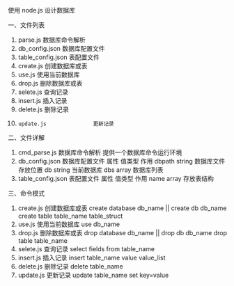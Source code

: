 使用 node.js 设计数据库

一、文件列表
1. 	parse.js 				数据库命令解析
2. 	db_config.json				数据库配置文件
3. 	table_config.json			表配置文件
4. 	create.js				创建数据库或表
5. 	use.js					使用当前数据库
6. 	drop.js					删除数据库或表
7. 	selete.js				查询记录
8. 	insert.js				插入记录
9. 	delete.js				删除记录
10. 	update.js				更新记录


二、文件详解
1. 	cmd_parse.js 			数据库命令解析
	提供一个数据库命令运行环境
2. 	db_config.json			数据库配置文件
	属性		值类型			作用
	dbpath	string		数据库文件存放位置
	db		string		当前数据库
	dbs		array		数据库列表
3. 	table_config.json		表配置文件
	属性		值类型			作用
	name 	array			存放表结构
	
	
三、命令模式
1. 	create.js				创建数据库或表
	create database db_name    ||      create db db_name
	create table table_name table_struct
2. 	use.js					使用当前数据库
	use db_name
3. 	drop.js					删除数据库或表
	drop database db_name	   || 	   drop db db_name
	drop table table_name
4. 	selete.js				查询记录
	select fields from table_name
5. 	insert.js				插入记录
	insert table_name value value_list
6. 	delete.js				删除记录
	delete table_name
7. 	update.js				更新记录
	update table_name set key=value

	















